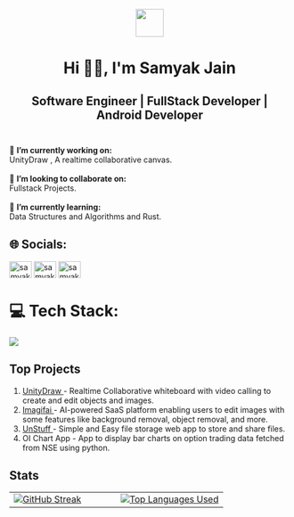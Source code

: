 <p align="center"><picture align="center"><img align="center" src = "https://github.com/7oSkaaa/7oSkaaa/blob/main/Images/Programming_Languages.gif?raw=true" width = 50px/></picture></p>
<h1 align="center">Hi 👋🏻, I'm Samyak Jain</h1>
<h2 align="center"> Software Engineer | FullStack Developer | Android Developer <br><br> </h2>

🔭 **I’m currently working on:**  <br>UnityDraw , A realtime collaborative canvas.
<br><br>👯 **I’m looking to collaborate on:**  <br>Fullstack Projects.<br><br>
🌱 **I’m currently learning:**  <br>Data Structures and Algorithms and Rust.
<br>

## 🌐 Socials:
<a href="https://www.linkedin.com/in/samyakj7/" target="_blank"><img align="center" src="https://raw.githubusercontent.com/rahuldkjain/github-profile-readme-generator/master/src/images/icons/Social/linked-in-alt.svg" alt="samyak-jain-51809828b" height="30" width="40" /></a>
<a href="https://twitter.com/samyakj_7" target="_blank"><img align="center" src="https://raw.githubusercontent.com/rahuldkjain/github-profile-readme-generator/master/src/images/icons/Social/twitter.svg" alt="samyakj7" height="30" width="40" /></a>
<a href="https://instagram.com/samyakj7" target="_blank"><img align="center" src="https://raw.githubusercontent.com/rahuldkjain/github-profile-readme-generator/master/src/images/icons/Social/instagram.svg" alt="samyakj7" height="30" width="40" /></a>
# 💻 Tech Stack:
<img src="https://skillicons.dev/icons?i=typescript,javascript,nextjs,react,nodejs,express,python,java,rust,tailwind,threejs,mongodb,flask,firebase,mysql,fastapi,postman,aws,gcp,azure,heroku,vercel,vite,github,html,androidstudio&perline=13">

## Top Projects
1) <a href="https://unitydraw.tech" target="_blank" > UnityDraw      </a> - Realtime Collaborative whiteboard with video calling to create and edit objects and images. 
2) <a href="https://imagif-ai.vercel.app" target="_blank" > Imagifai       </a> - AI-powered SaaS platform enabling users to edit images with some features like background removal, object removal, and more.
3) <a href="https://unstuff.vercel.app" target="_blank" > UnStuff        </a> - Simple and Easy file storage web app to store and share files.
4)  OI Chart App - App to display bar charts on option trading data fetched from NSE using python.

## Stats
<table align="center">
<tr border="none">
<td width="50%" align="left">
  <a href="https://git.io/streak-stats"><img src="https://streak-stats.demolab.com?user=Samyak-J7&theme=cobalt&hide_border=true" alt="GitHub Streak" /></a>

</td>
<td width="50%" align="center">
<a href="#" align="center"><img src="https://github-readme-stats.vercel.app/api/top-langs/?username=Samyak-J7&theme=dark&hide_border=false&include_all_commits=false&count_private=false&layout=compact" alt="Top Languages Used" align="center"/></a>

  
  </td>
</tr>
</table>

